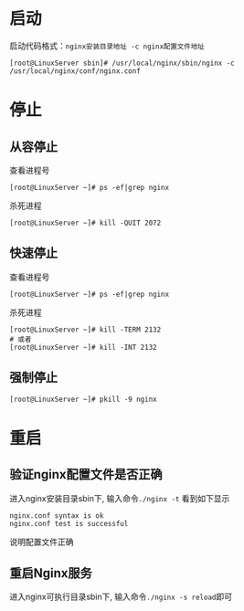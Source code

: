 # 启动

启动代码格式：`nginx安装目录地址 -c nginx配置文件地址`
```
[root@LinuxServer sbin]# /usr/local/nginx/sbin/nginx -c /usr/local/nginx/conf/nginx.conf
```

# 停止

## 从容停止

查看进程号
```
[root@LinuxServer ~]# ps -ef|grep nginx
```
杀死进程
```
[root@LinuxServer ~]# kill -QUIT 2072
```

## 快速停止

查看进程号
```
[root@LinuxServer ~]# ps -ef|grep nginx
```
杀死进程
```
[root@LinuxServer ~]# kill -TERM 2132
# 或者
[root@LinuxServer ~]# kill -INT 2132
```

## 强制停止
```
[root@LinuxServer ~]# pkill -9 nginx
```

# 重启

## 验证nginx配置文件是否正确

进入nginx安装目录sbin下, 输入命令`./nginx -t`
看到如下显示
```
nginx.conf syntax is ok
nginx.conf test is successful
```
说明配置文件正确

## 重启Nginx服务

进入nginx可执行目录sbin下, 输入命令`./nginx -s reload`即可
